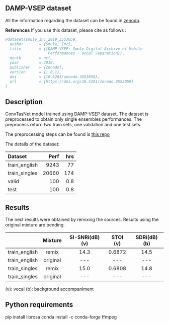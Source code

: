 ## DAMP-VSEP dataset

All the information regarding the dataset can be found in 
[zenodo](https://zenodo.org/record/3553059#.X5xKGnX7S-o).

**References**
If you use this dataset, please cite as follows :
```BibTex
@dataset{smule_inc_2019_3553059,
  author       = {Smule, Inc},
  title        = {{DAMP-VSEP: Smule Digital Archive of Mobile 
                   Performances - Vocal Separation}},
  month        = oct,
  year         = 2019,
  publisher    = {Zenodo},
  version      = {1.0.1},
  doi          = {10.5281/zenodo.3553059},
  url          = {https://doi.org/10.5281/zenodo.3553059}
}
```

## Description

ConvTasNet model trained using DAMP-VSEP dataset. 
The dataset is preprocessed to obtain only single ensembles performances.
The preprocess return two train sets, one validation and one test sets.

The preprocessing steps can be found is [this repo](https://github.com/groadabike/DAMP-VSEP-Singles)

The details of the dataset:

| Dataset       |   Perf    | hrs       |
|:--------------|----------:|----------:|
| train_english |  9243     |    77     |
| train_singles |  20660    |   174     |
| valid         |  100      |   0.8     |
| test          |  100      |   0.8     | 



## Results
The next results were obtained by remixing the sources.
Results using the original mixture are pending.

|               | Mixture   |SI-SNRi(dB) (v)| STOI (v)|SDRi(dB) (b)| 
|:-------------:|:---------:|:-------------:|:-------:|:----------:|
| train_english | remix     |        14.3   | 0.6872  |       14.5 |
| train_english | original  |        ---    |   ---   |       ---  |
| train_singles | remix     |        15.0   | 0.6808  |       14.8 |
| train_singles | original  |        ---    |   ---   |       ---  |

(v): vocal
(b): background accompaniment 

## Python requirements

pip install librosa
conda install -c conda-forge ffmpeg
